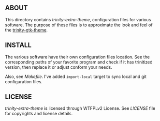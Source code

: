 ABOUT
-----
This directory contains *trinity-extra-theme*, configuration files for
various software.  The purpose of these files is to approximate the
look and feel of the [trinity-gtk-theme][1].

INSTALL
-------
The various software have their own configuration files location.  See
the corresponding paths of your favorite program and check if it has
trinitized version, then replace it or adjust conform your needs.

Also, see *Makefile*.  I've added `import-local` target to sync local
and git configuration files.

LICENSE
-------
*trinity-extra-theme* is licensed through WTFPLv2 License.
See *LICENSE* file for copyrights and license details.

[1]: https://github.com/zeppe-lin/trinity-gtk-theme


<!-- vim:sw=2:ts=2:sts=2:et:cc=72:tw=70
End of file. -->
